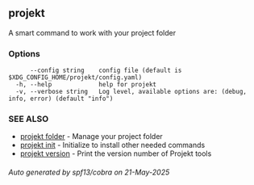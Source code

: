 ## projekt

A smart command to work with your project folder

### Options

```
      --config string    config file (default is $XDG_CONFIG_HOME/projekt/config.yaml)
  -h, --help             help for projekt
  -v, --verbose string   Log level, available options are: (debug, info, error) (default "info")
```

### SEE ALSO

* [projekt folder](projekt_folder.md)	 - Manage your project folder
* [projekt init](projekt_init.md)	 - Initialize to install other needed commands
* [projekt version](projekt_version.md)	 - Print the version number of Projekt tools

###### Auto generated by spf13/cobra on 21-May-2025
